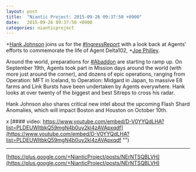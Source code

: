 ```yaml
---
layout: post
title:  "Niantic Project: 2015-09-26 09:37:50 +0900"
date:   2015-09-26 09:37:50 +0900
categories: nianticproject
---
```

+[Hank Johnson](https://plus.google.com/117792105926525258257 "") joins us for the [#IngressReport](https://plus.google.com/s/%23IngressReport "") with a look back at Agents' efforts to commemorate the life of Agent Delta102, +[Joe Philley](https://plus.google.com/107179591490960059904 "").

Around the world, preparations for [#Abaddon](https://plus.google.com/s/%23Abaddon "") are starting to ramp up. On September 19th, Agents took part in Mission days around the world (with more just around the corner), and dozens of epic operations, ranging from Operation: MFT in Iceland, to Operation: Midgard in Japan, to massive E8 farms and Link Bursts have been undertaken by Agents everywhere. Hank looks at over twenty of the biggest and best Sitreps to cross his radar.

Hank Johnson also shares critical new intel about the upcoming Flash Shard Anomalies, which will impact Boston and Houston on October 10th.

x
[#### video: https://www.youtube.com/embed/D-V0YYQdLHA?list=PLDEUWItbkQ59mgN4b0uy2kl4zAVApxqdf](https://www.youtube.com/embed/D-V0YYQdLHA?list=PLDEUWItbkQ59mgN4b0uy2kl4zAVApxqdf "")
- - -
[https://plus.google.com/+NianticProject/posts/NErNTSQBLVH](https://plus.google.com/+NianticProject/posts/NErNTSQBLVH)
